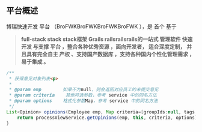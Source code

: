 ## 平台概述

博瑞快速开发 平台 （BroFWKBroFWKBroFWKBroFWK ），是 首个 基于

> **full-stack stack stack框架 Grails railsrailsrails的一站式 管理软件 快速开发 与支撑 平台 ，整合各种优秀资源 ，面向开发者， 适合深度定制， 并且具有完全自主 产权 、支持国产数据库 ，支持各种国内个性化管理需求 ，易于集成 。**

```java
/**
 * 获得意见对象列表<p>
 * 
 * @param emp        如果不为null，则会返回对应员工的未提交意见
 * @param criteria    其他可选参数，参考 service 中的同名方法
 * @param options    格式化参数Map，参考 service 中的同名方法
 */
List<Opinion> opinions(Employee emp, Map criteria=[groupIds:null, tags:null, nodes:null], options=[:]) {
    return processViewService.getOpinions(emp, this, criteria, options)
}
```



